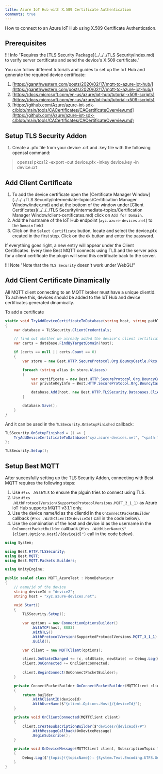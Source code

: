 ```yaml
---
title: Azure IoT Hub with X.509 Certificate Authentication
comments: true
---
```


How to connect to an Azure IoT Hub using X.509 Certificate Authentication.

## Prerequisites

!!! Info "Requires the [TLS Security Package](../../../TLS Security/index.md) to verify server certificate and send the device's X.509 certificate."

You can follow different tutorials and guides to set up the IoT Hub and generate the required device certificate:

1. [https://garethwestern.com/posts/2020/02/17/mqtt-to-azure-iot-hub/](https://garethwestern.com/posts/2020/02/17/mqtt-to-azure-iot-hub/)
2. [https://docs.microsoft.com/en-us/azure/iot-hub/tutorial-x509-scripts](https://docs.microsoft.com/en-us/azure/iot-hub/tutorial-x509-scripts)
3. [https://github.com/Azure/azure-iot-sdk-c/blob/main/tools/CACertificates/CACertificateOverview.md](https://github.com/Azure/azure-iot-sdk-c/blob/main/tools/CACertificates/CACertificateOverview.md)

## Setup TLS Security Addon

1. Create a .pfx file from your device .crt and .key file with the following openssl command:
> openssl pkcs12 -export -out device.pfx -inkey device.key -in device.crt

## Add Client Certificate 

1. To add the device certificate open the [Certificate Manager Window](../../../TLS Security/intermediate-topics/Certification Manager Window/index.md) 
and at the bottom of the window under [Client Certificates](../../../TLS Security/intermediate-topics/Certification Manager Window/client-certificates.md) click on `Add for Domain`. 
2. Add the hostname of the IoT Hub endpoint (`xyz.azure-devices.net`) to the `Domain` field 
3. Click on the `Select Certificate` button, locate and select the device.pfx created in the first step. Click on the `Ok` button and enter the password.

If everything goes right, a new entry will appear under the Client Certificates. 
Every time Best MQTT connects using TLS and the server asks for a client certificate the plugin will send this certificate back to the server.

!!! Note "Note that the `TLS Security` doesn't work under WebGL!"

## Add Client Certificate Dinamically

All MQTT client connecting to an MQTT broker must have a unique clientId. To achieve this, devices should be added to the IoT Hub and device certificates generated dinamically.

To add a certificate 
```cs
static void TryAddDeviceCertificateToDatabase(string host, string pathToCertificate, string password)
{
    var database = TLSSecurity.ClientCredentials;

    // find out whether we already added the device's client certificate
    var certs = database.FindByTargetDomain(host);

    if (certs == null || certs.Count == 0)
    {
        var store = new Best.HTTP.SecureProtocol.Org.BouncyCastle.Pkcs.Pkcs12Store(System.IO.File.OpenRead(pathToCertificate), password.ToCharArray());

        foreach (string alias in store.Aliases)
        {
            var certificate = new Best.HTTP.SecureProtocol.Org.BouncyCastle.Tls.Certificate((from cert in store.GetCertificateChain(alias) select new Best.HTTP.TLSSecurity.Databases.ClientCredentials.BestHTTPTlsCertificate(cert.Certificate.CertificateStructure)).ToArray());
            var privateKeyInfo = Best.HTTP.SecureProtocol.Org.BouncyCastle.Pkcs.PrivateKeyInfoFactory.CreatePrivateKeyInfo(store.GetKey(alias).Key);

            database.Add(host, new Best.HTTP.TLSSecurity.Databases.ClientCredentials.ClientCredential { Certificate = certificate, KeyInfo = privateKeyInfo });
        }

        database.Save();
    }
}
```

And it can be used in the `TLSSecurity.OnSetupFinished` callback:
```cs
TLSSecurity.OnSetupFinished = () => {
    TryAddDeviceCertificateToDatabase("xyz.azure-devices.net", "<path to the .pfx file>", "<password>");
};

TLSSecurity.Setup();
```

## Setup Best MQTT

After succesfully setting up the TLS Security Addon, connecting with Best MQTT requires the following steps:
1. Use `#!cs .WithTLS` to ensure the plguin tries to connect using TLS.
2. Use `#!cs .WithProtocolVersion(SupportedProtocolVersions.MQTT_3_1_1)` as Azure IoT Hub supports MQTT v3.1.1 only.
3. Use the device name/id as the clientId in the `OnConnectPacketBuilder` callback (`#!cs .WithClientID(deviceId)` call in the code below).
4. Use the combination of the host and device id as the username in the `OnConnectPacketBuilder` callback (`#!cs .WithUserName($"{client.Options.Host}/{deviceId}")` call in the code below).

```cs
using System;

using Best.HTTP.TLSSecurity;
using Best.MQTT;
using Best.MQTT.Packets.Builders;

using UnityEngine;

public sealed class MQTT_AzureTest : MonoBehaviour
{
    // name/id of the device
    string deviceId = "device2";
    string host = "xyz.azure-devices.net";

    void Start()
    {
        TLSSecurity.Setup();
        
        var options = new ConnectionOptionsBuilder()
            .WithTCP(host, 8883)
            .WithTLS()
            .WithProtocolVersion(SupportedProtocolVersions.MQTT_3_1_1)
            .Build();

        var client = new MQTTClient(options);

        client.OnStateChanged += (c, oldState, newState) => Debug.Log($"[{c.Options.Host}]: {oldState} => {newState}");
        client.OnConnected += OnClientConnected;
        
        client.BeginConnect(OnConnectPacketBuilder);
    }

    private ConnectPacketBuilder OnConnectPacketBuilder(MQTTClient client, ConnectPacketBuilder builder)
    {
        return builder
            .WithClientID(deviceId)
            .WithUserName($"{client.Options.Host}/{deviceId}");
    }

    private void OnClientConnected(MQTTClient client)
    {
        client.CreateSubscriptionBuilder($"devices/{deviceId}/#")
            .WithMessageCallback(OnDeviceMessage)
            .BeginSubscribe();
    }

    private void OnDeviceMessage(MQTTClient client, SubscriptionTopic topic, string topicName, ApplicationMessage message)
    {
        Debug.Log($"{topic}({topicName}): {System.Text.Encoding.UTF8.GetString(message.Payload.Data, message.Payload.Offset, message.Payload.Count)}");
    }
}
```